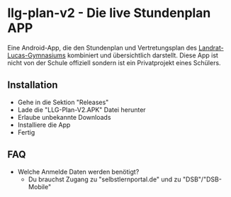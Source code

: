 # llg-plan-v2 - Die live Stundenplan APP
Eine Android-App, die den Stundenplan und Vertretungsplan des [Landrat-Lucas-Gymnasiums](https://www.landrat-lucas.org/) kombiniert und übersichtlich darstellt. Diese App ist nicht von der Schule offiziell sondern ist ein Privatprojekt eines Schülers.

## Installation
- Gehe in die Sektion "Releases"
- Lade die "LLG-Plan-V2.APK" Datei herunter
- Erlaube unbekannte Downloads
- Installiere die App
- Fertig

## FAQ
- Welche Anmelde Daten werden benötigt?
  - Du brauchst Zugang zu "selbstlernportal.de" und zu "DSB"/"DSB-Mobile"
